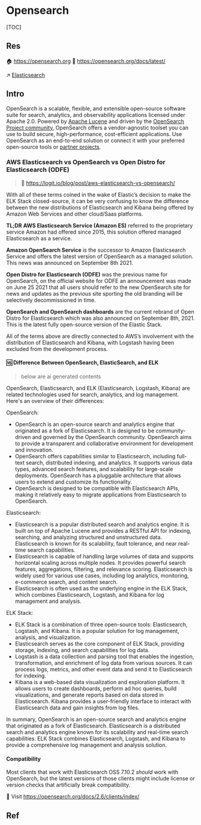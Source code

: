 # Opensearch

[TOC]



## Res
🏠 https://opensearch.org
📂 https://opensearch.org/docs/latest/

↗ [Elasticsearch](../ELK/Elasticsearch.md)



## Intro
OpenSearch is a scalable, flexible, and extensible open-source software suite for search, analytics, and observability applications licensed under Apache 2.0. Powered by [Apache Lucene](https://lucene.apache.org/) and driven by the [OpenSearch Project community](https://opensearch.org/about.html), OpenSearch offers a vendor-agnostic toolset you can use to build secure, high-performance, cost-efficient applications. Use OpenSearch as an end-to-end solution or connect it with your preferred open-source tools or [partner projects](https://opensearch.org/partners).


### AWS Elasticsearch vs OpenSearch vs Open Distro for Elasticsearch (ODFE)

> 🔗 https://logit.io/blog/post/aws-elasticsearch-vs-opensearch/

With all of these terms coined in the wake of Elastic’s decision to make the ELK Stack closed-source, it can be very confusing to know the difference between the new distributions of Elasticsearch and Kibana being offered by Amazon Web Services and other cloud/Saas platforms.

**TL;DR**
**AWS Elasticsearch Service (Amazon ES)** referred to the proprietary service Amazon had offered since 2015, this solution offered managed Elasticsearch as a service.

**Amazon OpenSearch Service** is the successor to Amazon Elasticsearch Service and offers the latest version of OpenSearch as a managed solution. This news was announced on September 8th 2021.

**Open Distro for Elasticsearch (ODFE)** was the previous name for OpenSearch, on the official website for ODFE an announcement was made on June 25 2021 that all users should refer to the new OpenSearch site for news and updates as the previous site sporting the old branding will be selectively decommissioned in time.

**OpenSearch and OpenSearch dashboards** are the current rebrand of Open Distro for Elasticsearch which was also announced on September 8th, 2021. This is the latest fully open-source version of the Elastic Stack.

All of the terms above are directly connected to AWS’s involvement with the distribution of Elasticsearch and Kibana, with Logstash having been excluded from the development process.
#### 🆚 Difference Between OpenSearch, ElasticSearch, and ELK
> below are ai generated contents

OpenSearch, Elasticsearch, and ELK (Elasticsearch, Logstash, Kibana) are related technologies used for search, analytics, and log management. Here's an overview of their differences:

OpenSearch:
- OpenSearch is an open-source search and analytics engine that originated as a fork of Elasticsearch. It is designed to be community-driven and governed by the OpenSearch community. OpenSearch aims to provide a transparent and collaborative environment for development and innovation.
- OpenSearch offers capabilities similar to Elasticsearch, including full-text search, distributed indexing, and analytics. It supports various data types, advanced search features, and scalability for large-scale deployments. OpenSearch has a pluggable architecture that allows users to extend and customize its functionality.
- OpenSearch is designed to be compatible with Elasticsearch APIs, making it relatively easy to migrate applications from Elasticsearch to OpenSearch.

Elasticsearch:
- Elasticsearch is a popular distributed search and analytics engine. It is built on top of Apache Lucene and provides a RESTful API for indexing, searching, and analyzing structured and unstructured data. Elasticsearch is known for its scalability, fault tolerance, and near real-time search capabilities.
- Elasticsearch is capable of handling large volumes of data and supports horizontal scaling across multiple nodes. It provides powerful search features, aggregations, filtering, and relevance scoring. Elasticsearch is widely used for various use cases, including log analytics, monitoring, e-commerce search, and content search.
- Elasticsearch is often used as the underlying engine in the ELK Stack, which combines Elasticsearch, Logstash, and Kibana for log management and analysis.

ELK Stack:
- ELK Stack is a combination of three open-source tools: Elasticsearch, Logstash, and Kibana. It is a popular solution for log management, analysis, and visualization.
- Elasticsearch serves as the core component of ELK Stack, providing storage, indexing, and search capabilities for log data.
- Logstash is a data collection and parsing tool that enables the ingestion, transformation, and enrichment of log data from various sources. It can process logs, metrics, and other event data and send it to Elasticsearch for indexing.
- Kibana is a web-based data visualization and exploration platform. It allows users to create dashboards, perform ad hoc queries, build visualizations, and generate reports based on data stored in Elasticsearch. Kibana provides a user-friendly interface to interact with Elasticsearch data and gain insights from log files.

In summary, OpenSearch is an open-source search and analytics engine that originated as a fork of Elasticsearch. Elasticsearch is a distributed search and analytics engine known for its scalability and real-time search capabilities. ELK Stack combines Elasticsearch, Logstash, and Kibana to provide a comprehensive log management and analysis solution.
#### Compatibility 
Most clients that work with Elasticsearch OSS 7.10.2 _should_ work with OpenSearch, but the latest versions of those clients might include license or version checks that artificially break compatibility. 

👀 Visit https://opensearch.org/docs/2.6/clients/index/



## Ref
